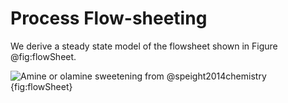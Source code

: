 <!---
Local Variables:
org-ref-bibliography: "./refs.bib"
End:
-->

# Process Flow-sheeting

We derive a steady state model of the flowsheet shown in Figure @fig:flowSheet.

![Amine or olamine sweetening from @speight2014chemistry](img/amineProcess.png "Sweetening"){fig:flowSheet}


